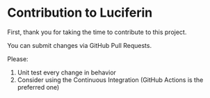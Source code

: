 # Contribution to Luciferin

First, thank you for taking the time to contribute to this project.

You can submit changes via GitHub Pull Requests.

Please:

1. Unit test every change in behavior
2. Consider using the Continuous Integration (GitHub Actions is the preferred one)

